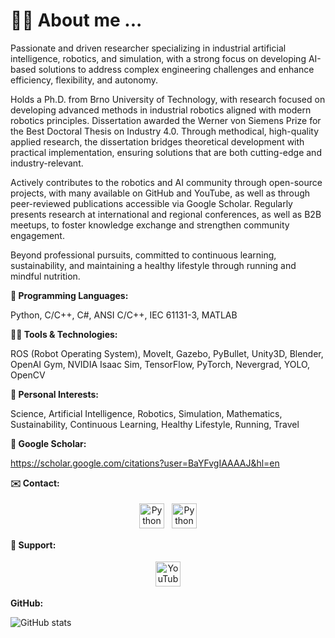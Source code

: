 # 🙋‍♂️ About me ...

Passionate and driven researcher specializing in industrial artificial intelligence, robotics, and simulation, with a strong focus on developing AI-based solutions to address complex engineering challenges and enhance efficiency, flexibility, and autonomy.

Holds a Ph.D. from Brno University of Technology, with research focused on developing advanced methods in industrial robotics aligned with modern robotics principles. Dissertation awarded the Werner von Siemens Prize for the Best Doctoral Thesis on Industry 4.0. Through methodical, high-quality applied research, the dissertation bridges theoretical development with practical implementation, ensuring solutions that are both cutting-edge and industry-relevant.

Actively contributes to the robotics and AI community through open-source projects, with many available on GitHub and YouTube, as well as through peer-reviewed publications accessible via Google Scholar. Regularly presents research at international and regional conferences, as well as B2B meetups, to foster knowledge exchange and strengthen community engagement.

Beyond professional pursuits, committed to continuous learning, sustainability, and maintaining a healthy lifestyle through running and mindful nutrition.

**📝 Programming Languages:**

Python, C/C++, C#, ANSI C/C++, IEC 61131-3, MATLAB

**👨‍💻 Tools & Technologies:**

ROS (Robot Operating System), MoveIt, Gazebo, PyBullet, Unity3D, Blender, OpenAI Gym, NVIDIA Isaac Sim, TensorFlow, PyTorch, Nevergrad, YOLO, OpenCV

**🚀 Personal Interests:**

Science, Artificial Intelligence, Robotics, Simulation, Mathematics, Sustainability, Continuous Learning, Healthy Lifestyle, Running, Travel

**📝 Google Scholar:**

https://scholar.google.com/citations?user=BaYFvgIAAAAJ&hl=en

**✉️ Contact:**

<p align="center">
  <a href="mailto:roman.parak@outlook.com" target="_blank" rel="noopener noreferrer"> <img src="https://upload.wikimedia.org/wikipedia/commons/d/df/Microsoft_Office_Outlook_%282018–present%29.svg" alt="Python" height="40" style="vertical-align:top; margin:4px"></a>
 <a href="https://www.linkedin.com/in/roman-parak-53960910a/" target="_blank" rel="noopener noreferrer"> <img src="https://upload.wikimedia.org/wikipedia/commons/8/81/LinkedIn_icon.svg" alt="Python" height="40" style="vertical-align:top; margin:4px"></a>
</p>

**🤝 Support:**

<p align="center">
  <a href="https://www.youtube.com/@RomanParak/videos" target="_blank" rel="noopener noreferrer">
    <img src="https://upload.wikimedia.org/wikipedia/commons/0/09/YouTube_full-color_icon_%282017%29.svg" alt="YouTube" height="40" style="vertical-align:top; margin:4px; fill: red;">
  </a>
</p>

**GitHub:**

![GitHub stats](https://github-readme-stats.vercel.app/api?username=rparak&&theme=graywhite&show_icons=true&include_all_commits=true)

